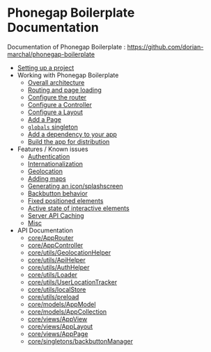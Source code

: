 # Phonegap Boilerplate Documentation

Documentation of Phonegap Boilerplate : https://github.com/dorian-marchal/phonegap-boilerplate

- [Setting up a project](setup.md)
- Working with Phonegap Boilerplate
    + [Overall architecture](architecture.md)
    + [Routing and page loading](routing.md)
    + [Configure the router](router.md)
    + [Configure a Controller](controller.md)
    + [Configure a Layout](layout.md)
    + [Add a Page](page.md)
    + [`globals` singleton](globals.md)
    + [Add a dependency to your app](dependency.md)
    + [Build the app for distribution](build.md)
- Features / Known issues
    + [Authentication](auth.md)
    + [Internationalization](i18n.md)
    + [Geolocation](geolocation.md)
    + [Adding maps](maps.md)
    + [Generating an icon/splashscreen](icon.md)
    + [Backbutton behavior](backbutton.md)
    + [Fixed positioned elements](fixed-elements.md)
    + [Active state of interactive elements](interaction.md)
    + [Server API Caching](caching.md)
    + [Misc](misc.md)
- API Documentation
    + [core/AppRouter](api/AppRouter.md)
    + [core/AppController](api/AppController.md)
    + [core/utils/GeolocationHelper](api/GeolocationHelper.md)
    + [core/utils/ApiHelper](api/ApiHelper.md)
    + [core/utils/AuthHelper](api/AuthHelper.md)
    + [core/utils/Loader](api/Loader.md)
    + [core/utils/UserLocationTracker](api/UserLocationTracker.md)
    + [core/utils/localStore](api/localStore.md)
    + [core/utils/preload](api/preload.md)
    + [core/models/AppModel](api/AppModel.md)
    + [core/models/AppCollection](api/AppCollection.md)
    + [core/views/AppView](api/AppView.md)
    + [core/views/AppLayout](api/AppLayout.md)
    + [core/views/AppPage](api/AppPage.md)
    + [core/singletons/backbuttonManager](api/backbuttonManager.md)
